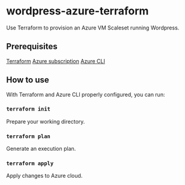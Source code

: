 # wordpress-azure-terraform

Use Terraform to provision an Azure VM Scaleset running Wordpress.

## Prerequisites

[Terraform](https://www.terraform.io)
[Azure subscription](https://azure.microsoft.com/en-us/free)
[Azure CLI](https://docs.microsoft.com/en-us/cli/azure/install-azure-cli)

## How to use

With Terraform and Azure CLI properly configured, you can run:

### `terraform init`

Prepare your working directory.

### `terraform plan`

Generate an execution plan.

### `terraform apply`

Apply changes to Azure cloud.
